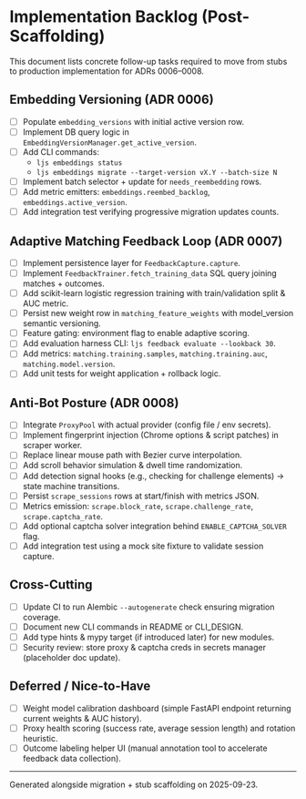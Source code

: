 # Implementation Backlog (Post-Scaffolding)

This document lists concrete follow-up tasks required to move from stubs to production implementation for ADRs 0006–0008.

## Embedding Versioning (ADR 0006)
- [ ] Populate `embedding_versions` with initial active version row.
- [ ] Implement DB query logic in `EmbeddingVersionManager.get_active_version`.
- [ ] Add CLI commands:
  - `ljs embeddings status`
  - `ljs embeddings migrate --target-version vX.Y --batch-size N`
- [ ] Implement batch selector + update for `needs_reembedding` rows.
- [ ] Add metric emitters: `embeddings.reembed_backlog`, `embeddings.active_version`.
- [ ] Add integration test verifying progressive migration updates counts.

## Adaptive Matching Feedback Loop (ADR 0007)
- [ ] Implement persistence layer for `FeedbackCapture.capture`.
- [ ] Implement `FeedbackTrainer.fetch_training_data` SQL query joining matches + outcomes.
- [ ] Add scikit-learn logistic regression training with train/validation split & AUC metric.
- [ ] Persist new weight row in `matching_feature_weights` with model_version semantic versioning.
- [ ] Feature gating: environment flag to enable adaptive scoring.
- [ ] Add evaluation harness CLI: `ljs feedback evaluate --lookback 30`.
- [ ] Add metrics: `matching.training.samples`, `matching.training.auc`, `matching.model.version`.
- [ ] Add unit tests for weight application + rollback logic.

## Anti-Bot Posture (ADR 0008)
- [ ] Integrate `ProxyPool` with actual provider (config file / env secrets).
- [ ] Implement fingerprint injection (Chrome options & script patches) in scraper worker.
- [ ] Replace linear mouse path with Bezier curve interpolation.
- [ ] Add scroll behavior simulation & dwell time randomization.
- [ ] Add detection signal hooks (e.g., checking for challenge elements) -> state machine transitions.
- [ ] Persist `scrape_sessions` rows at start/finish with metrics JSON.
- [ ] Metrics emission: `scrape.block_rate`, `scrape.challenge_rate`, `scrape.captcha_rate`.
- [ ] Add optional captcha solver integration behind `ENABLE_CAPTCHA_SOLVER` flag.
- [ ] Add integration test using a mock site fixture to validate session capture.

## Cross-Cutting
- [ ] Update CI to run Alembic `--autogenerate` check ensuring migration coverage.
- [ ] Document new CLI commands in README or CLI_DESIGN.
- [ ] Add type hints & mypy target (if introduced later) for new modules.
- [ ] Security review: store proxy & captcha creds in secrets manager (placeholder doc update).

## Deferred / Nice-to-Have
- [ ] Weight model calibration dashboard (simple FastAPI endpoint returning current weights & AUC history).
- [ ] Proxy health scoring (success rate, average session length) and rotation heuristic.
- [ ] Outcome labeling helper UI (manual annotation tool to accelerate feedback data collection).

---
Generated alongside migration + stub scaffolding on 2025-09-23.
